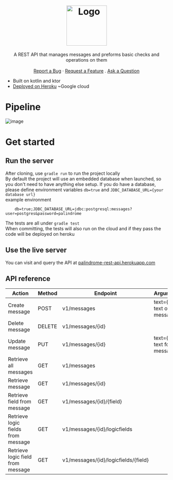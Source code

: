 <h1 align="center">
    <img src="https://user-images.githubusercontent.com/8178413/159716209-0f91e643-2b80-428a-a5f1-c7e8c7aea5d2.svg" alt="Logo" width="125" height="125">
</h1>
<div align="center">
  A REST API that manages messages and preforms basic checks and operations on them
  <br />
  <br />
  <a href="https://github.com/PandaBoy444/palindromeRestApi/issues/new?assignees=&labels=bug">Report a Bug</a>
  ·
  <a href="https://github.com/PandaBoy444/palindromeRestApi/issues/new?assignees=&labels=enhancement">Request a Feature</a>
  .
  <a href="https://github.com/PandaBoy444/palindromeRestApi/discussions">Ask a Question</a>
</div>

- Built on kotlin and ktor
- [Deployed on Heroku](https://palindrome-rest-api.herokuapp.com/) ~Google cloud 

# Pipeline
![image](https://user-images.githubusercontent.com/8178413/159715920-24b63252-b75e-4376-86c0-8f1629b31469.png)
# Get started
## Run the server
After cloning, use `gradle run` to run the project locally  
By default the project will use an embedded database when launched, so you don't need to have anything else setup. If you do have a database, please define environment variables `db=true` and `JDBC_DATABASE_URL={your database url}`   
example environment 
```
    db=true;JDBC_DATABASE_URL=jdbc:postgresql:messages?user=postgres&password=palindrome
```  
The tests are all under `gradle test`  
When committing, the tests will also run on the cloud and if they pass the code will be deployed on heroku  
## Use the live server
You can visit and query the API at [palindrome-rest-api.herokuapp.com](https://palindrome-rest-api.herokuapp.com)
## API reference
| Action                             | Method | Endpoint                             | Arguments                       |
|------------------------------------|--------|--------------------------------------|---------------------------------|
| Create message                     | POST   | v1/messages                          | text={The text of the message}  |
| Delete message                     | DELETE | v1/messages/{id}                     |                                 |
| Update message                     | PUT    | v1/messages/{id}                     | text={New text for the message} |
| Retrieve all messages              | GET    | v1/messages                          |                                 |
| Retrieve message                   | GET    | v1/messages/{id}                     |                                 |
| Retrieve field from message        | GET    | v1/messages/{id}/{field}             |                                 |
| Retrieve logic fields from message | GET    | v1/messages/{id}/logicfields         |                                 |
| Retrieve logic field from message  | GET    | v1/messages/{id}/logicfields/{field} |                                 |
